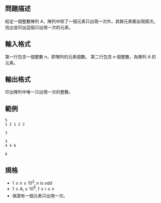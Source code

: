 ## 問題描述

給定一個整數陣列 $A$，陣列中除了一個元素只出現一次外，其餘元素都出現兩次。找出並印出這個只出現一次的元素。

## 輸入格式

第一行包含一個整數 $n$，即陣列的元素個數。
第二行包含 $n$ 個整數，為陣列 $A$ 的元素。

## 輸出格式

印出陣列中唯一只出現一次的整數。

## 範例

```input1
5
1 2 1 2 3
```

```output1
3
```

```input2
3
4 4 6
```

```output2
6
```

## 規格

- $1 \leq n \leq 10^3, n \text{ is odd}$
- $1 \leq A_i \leq 10^9, 1 \leq i \leq n$
- 保證有一個元素只出現一次。
